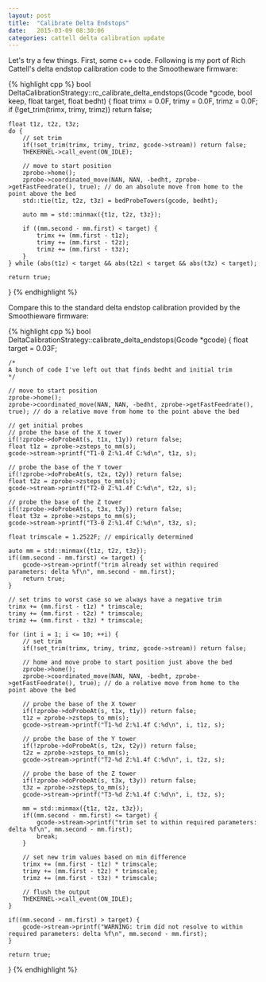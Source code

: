 ```yaml
---
layout: post
title:  "Calibrate Delta Endstops"
date:   2015-03-09 08:30:06
categories: cattell delta calibration update
---
```

Let's try a few things.  First, some c++ code.  Following is my port of Rich Cattell's delta endstop calibration code to the Smootheware firmware:

{% highlight cpp %}
bool DeltaCalibrationStrategy::rc_calibrate_delta_endstops(Gcode *gcode, bool keep, float target, float bedht)
{
    float trimx = 0.0F, trimy = 0.0F, trimz = 0.0F;
    if (!get_trim(trimx, trimy, trimz)) return false;

    float t1z, t2z, t3z;
    do {
        // set trim
        if(!set_trim(trimx, trimy, trimz, gcode->stream)) return false;
        THEKERNEL->call_event(ON_IDLE);

        // move to start position
        zprobe->home();
        zprobe->coordinated_move(NAN, NAN, -bedht, zprobe->getFastFeedrate(), true); // do an absolute move from home to the point above the bed
        std::tie(t1z, t2z, t3z) = bedProbeTowers(gcode, bedht);

        auto mm = std::minmax({t1z, t2z, t3z});

        if ((mm.second - mm.first) < target) {
            trimx += (mm.first - t1z);
            trimy += (mm.first - t2z);
            trimz += (mm.first - t3z);
        }
    } while (abs(t1z) < target && abs(t2z) < target && abs(t3z) < target);

    return true;
}
{% endhighlight %}

Compare this to the standard delta endstop calibration provided by the Smoothieware firmware:

{% highlight cpp %}
bool DeltaCalibrationStrategy::calibrate_delta_endstops(Gcode *gcode)
{
    float target = 0.03F;

    /*
    A bunch of code I've left out that finds bedht and initial trim
    */

    // move to start position
    zprobe->home();
    zprobe->coordinated_move(NAN, NAN, -bedht, zprobe->getFastFeedrate(), true); // do a relative move from home to the point above the bed

    // get initial probes
    // probe the base of the X tower
    if(!zprobe->doProbeAt(s, t1x, t1y)) return false;
    float t1z = zprobe->zsteps_to_mm(s);
    gcode->stream->printf("T1-0 Z:%1.4f C:%d\n", t1z, s);

    // probe the base of the Y tower
    if(!zprobe->doProbeAt(s, t2x, t2y)) return false;
    float t2z = zprobe->zsteps_to_mm(s);
    gcode->stream->printf("T2-0 Z:%1.4f C:%d\n", t2z, s);

    // probe the base of the Z tower
    if(!zprobe->doProbeAt(s, t3x, t3y)) return false;
    float t3z = zprobe->zsteps_to_mm(s);
    gcode->stream->printf("T3-0 Z:%1.4f C:%d\n", t3z, s);

    float trimscale = 1.2522F; // empirically determined

    auto mm = std::minmax({t1z, t2z, t3z});
    if((mm.second - mm.first) <= target) {
        gcode->stream->printf("trim already set within required parameters: delta %f\n", mm.second - mm.first);
        return true;
    }

    // set trims to worst case so we always have a negative trim
    trimx += (mm.first - t1z) * trimscale;
    trimy += (mm.first - t2z) * trimscale;
    trimz += (mm.first - t3z) * trimscale;

    for (int i = 1; i <= 10; ++i) {
        // set trim
        if(!set_trim(trimx, trimy, trimz, gcode->stream)) return false;

        // home and move probe to start position just above the bed
        zprobe->home();
        zprobe->coordinated_move(NAN, NAN, -bedht, zprobe->getFastFeedrate(), true); // do a relative move from home to the point above the bed

        // probe the base of the X tower
        if(!zprobe->doProbeAt(s, t1x, t1y)) return false;
        t1z = zprobe->zsteps_to_mm(s);
        gcode->stream->printf("T1-%d Z:%1.4f C:%d\n", i, t1z, s);

        // probe the base of the Y tower
        if(!zprobe->doProbeAt(s, t2x, t2y)) return false;
        t2z = zprobe->zsteps_to_mm(s);
        gcode->stream->printf("T2-%d Z:%1.4f C:%d\n", i, t2z, s);

        // probe the base of the Z tower
        if(!zprobe->doProbeAt(s, t3x, t3y)) return false;
        t3z = zprobe->zsteps_to_mm(s);
        gcode->stream->printf("T3-%d Z:%1.4f C:%d\n", i, t3z, s);

        mm = std::minmax({t1z, t2z, t3z});
        if((mm.second - mm.first) <= target) {
            gcode->stream->printf("trim set to within required parameters: delta %f\n", mm.second - mm.first);
            break;
        }

        // set new trim values based on min difference
        trimx += (mm.first - t1z) * trimscale;
        trimy += (mm.first - t2z) * trimscale;
        trimz += (mm.first - t3z) * trimscale;

        // flush the output
        THEKERNEL->call_event(ON_IDLE);
    }

    if((mm.second - mm.first) > target) {
        gcode->stream->printf("WARNING: trim did not resolve to within required parameters: delta %f\n", mm.second - mm.first);
    }

    return true;
}
{% endhighlight %}

